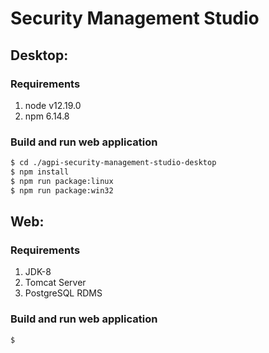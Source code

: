 # Security Management Studio

## Desktop:

### Requirements

1. node v12.19.0
2. npm 6.14.8
   
### Build and run web application

```bash
$ cd ./agpi-security-management-studio-desktop
$ npm install
$ npm run package:linux
$ npm run package:win32
```

## Web:

### Requirements

1. JDK-8
2. Tomcat Server
3. PostgreSQL RDMS
   
### Build and run web application

```bash
$ 
```
